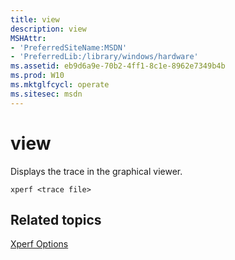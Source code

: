 ```yaml
---
title: view
description: view
MSHAttr:
- 'PreferredSiteName:MSDN'
- 'PreferredLib:/library/windows/hardware'
ms.assetid: eb9d6a9e-70b2-4ff1-8c1e-8962e7349b4b
ms.prod: W10
ms.mktglfcycl: operate
ms.sitesec: msdn
---
```


# view


Displays the trace in the graphical viewer.

``` syntax
xperf <trace file>
```

## Related topics


[Xperf Options](xperf-options.md)

 

 







